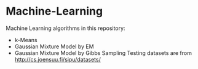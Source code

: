 # Machine-Learning
Machine Learning algorithms in this repository:
  - k-Means
  - Gaussian Mixture Model by EM
  - Gaussian Mixture Model by Gibbs Sampling
Testing datasets are from http://cs.joensuu.fi/sipu/datasets/
